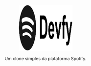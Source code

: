 <p align="center">
  <a href="#">
    <img src="https://github.com/yuriBaza23/devfy/blob/main/public/icons/black.svg?raw=true" height="150" width="175" alt="Devfy" />
  </a>
</p>

<p align="center">Um clone simples da plataforma Spotify.</p>

<div align="center">